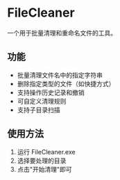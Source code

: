 # FileCleaner

一个用于批量清理和重命名文件的工具。

## 功能

- 批量清理文件名中的指定字符串
- 删除指定类型的文件（如快捷方式）
- 支持操作历史记录和撤销
- 可自定义清理规则
- 支持子目录扫描

## 使用方法

1. 运行 FileCleaner.exe
2. 选择要处理的目录
3. 点击"开始清理"即可